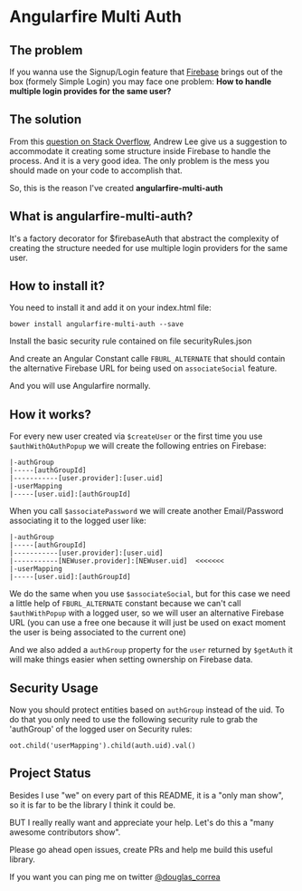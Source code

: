 # Angularfire Multi Auth

## The problem
If you wanna use the Signup/Login feature that [Firebase](https://firebase.com) brings out of the box
(formely Simple Login) you may face one problem: **How to handle multiple login provides for the same user?**


## The solution

From this [question on Stack Overflow](http://stackoverflow.com/questions/15148089/how-can-i-login-with-multiple-social-services-with-firebase),
 Andrew Lee give us a suggestion to accommodate it creating some structure inside Firebase to handle the process. And it
  is a very good idea. The only problem is the mess you should made on your code to accomplish that.

So, this is the reason I've created **angularfire-multi-auth**

## What is angularfire-multi-auth?

It's a factory decorator for $firebaseAuth that abstract the complexity of creating the structure needed for use multiple
login providers for the same user.

## How to install it?

You need to install it and add it on your index.html file:

```
bower install angularfire-multi-auth --save
```

Install the basic security rule contained on file securityRules.json

And create an Angular Constant calle `FBURL_ALTERNATE` that should contain the alternative Firebase URL for being used
on `associateSocial` feature.

And you will use Angularfire normally.

## How it works?
For every new user created via `$createUser` or the first time you use `$authWithOAuthPopup` we will create the following entries on Firebase:

```
|-authGroup
|-----[authGroupId]
|-----------[user.provider]:[user.uid]
|-userMapping
|-----[user.uid]:[authGroupId]
```

When you call `$associatePassword` we will create another Email/Password associating it to the logged user like:

```
|-authGroup
|-----[authGroupId]
|-----------[user.provider]:[user.uid]
|-----------[NEWuser.provider]:[NEWuser.uid]  <<<<<<<
|-userMapping
|-----[user.uid]:[authGroupId]
```


We do the same when you use `$associateSocial`, but for this case we need a little help of `FBURL_ALTERNATE` constant
because we can't call `$authWithPopup` with a logged user, so we will user an alternative Firebase URL
(you can use a free one because it will just be used on exact moment the user is being associated to the current one)

And we also added a `authGroup` property for the `user` returned by `$getAuth` it will make things easier when setting ownership
on Firebase data.


## Security Usage
Now you should protect entities based on `authGroup` instead of the uid. To do that you only need to use the following
security rule to grab the 'authGroup' of the logged user on Security rules:

```
oot.child('userMapping').child(auth.uid).val()
```

## Project Status

Besides I use "we" on every part of this README, it is a "only man show", so it is far to be the library I think it could be.

BUT I really really want and appreciate your help. Let's do this a "many awesome contributors show".

Please go ahead open issues, create PRs and help me build this useful library.

If you want you can ping me on twitter [@douglas_correa](http://twitter.com/douglas_correa)